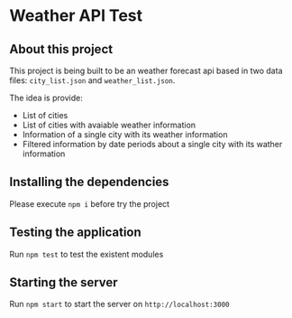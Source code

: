 # Weather API Test

## About this project
This project is being built to be an weather forecast api based in two data files: `city_list.json` and `weather_list.json`.

The idea is provide:

- List of cities
- List of cities with avaiable weather information
- Information of a single city with its weather information
- Filtered information by date periods about a single city with its wather information

## Installing the dependencies

Please execute `npm i` before try the project

## Testing the application

Run `npm test` to test the existent modules

## Starting the server

Run `npm start` to start the server on `http://localhost:3000`
